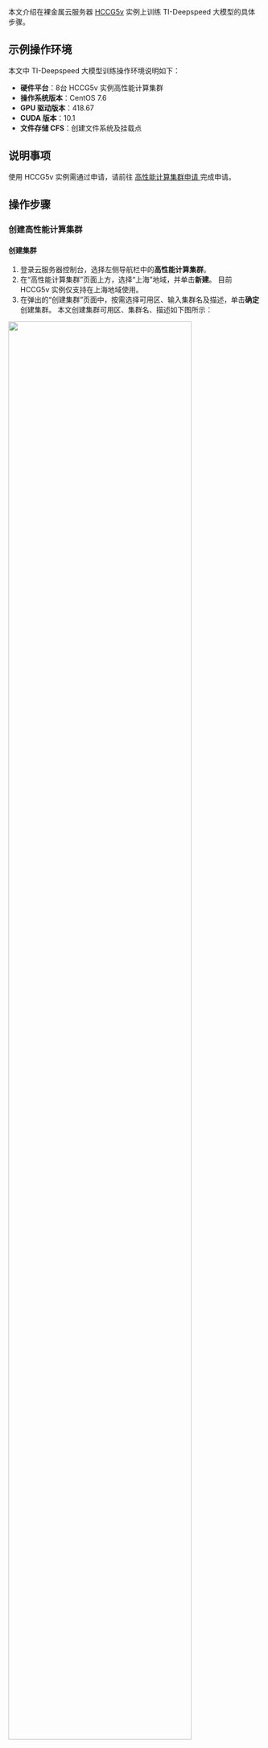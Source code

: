 本文介绍在裸金属云服务器 [HCCG5v](https://cloud.tencent.com/document/product/213/11518#HCCG5v) 实例上训练 TI-Deepspeed 大模型的具体步骤。

## 示例操作环境
本文中 TI-Deepspeed 大模型训练操作环境说明如下：
- **硬件平台**：8台 HCCG5v 实例高性能计算集群
- **操作系统版本**：CentOS 7.6
- **GPU 驱动版本**：418.67
- **CUDA 版本**：10.1
- **文件存储 CFS**：创建文件系统及挂载点

## 说明事项
使用 HCCG5v 实例需通过申请，请前往 [高性能计算集群申请
](https://cloud.tencent.com/apply/p/pzkkscpz7km) 完成申请。

## 操作步骤

### 创建高性能计算集群

#### 创建集群
1. 登录云服务器控制台，选择左侧导航栏中的**高性能计算集群**。
2. 在“高性能计算集群”页面上方，选择“上海”地域，并单击**新建**。
目前 HCCG5v 实例仅支持在上海地域使用。
3. 在弹出的“创建集群”页面中，按需选择可用区、输入集群名及描述，单击**确定**创建集群。
本文创建集群可用区、集群名、描述如下图所示：
<img src="https://main.qcloudimg.com/raw/46684b7a94a1ed52597e8fe142672b85.png" style="width:85%">

#### 创建 HCCG5v 实例
参考 [自定义配置 Linux 云服务器](https://cloud.tencent.com/document/product/213/10517) 进行创建。其中，实例需选择**高性能计算集群** > **GPU型高性能计算实例HCCG5v**。

#### 创建 CFS
<dx-alert infotype="notice" title="">
CFS 需与高性能计算集群在同一可用区。
</dx-alert>

参考 [创建文件系统及挂载点](https://cloud.tencent.com/document/product/582/9132)，创建 CFS 并获取挂载命令。本文以创建名称为 `TI-Deepspeed示例` 的 CFS 为例，获取挂载命令如下图所示：
![](https://main.qcloudimg.com/raw/fed4776912923cbe91b1061041b978a3.png)

#### 挂载 CFS[](id:mountCFS)
1. 参考 [使用标准登录方式登录 Linux 实例（推荐）](https://cloud.tencent.com/document/product/213/5436)，登录实例。
1. 执行以下命令，安装 `nfs-utils`。
```
sudo yum install nfs-utils
```
2. 执行以下命令，创建待挂载目标目录 `/cfs`。
```
mkdir /cfs
```
3. 执行以下命令，将本地目录挂载到 CFS 根目录下。命令中 IP 为示例 IP，请您以 CFS 挂载点信息获取的 IP 为准。
```
sudo mount -t nfs -o vers=4.0,noresvport 10.0.0.7:/ /cfs
```
4. 执行以下命令，创建个人文件夹 `ti-deepspeed-demo`。
由于最佳实践均为多机运行程序，运行 demo 需要存储在不同机器上同一位置，建议将运行 demo 数据集都存储在 cfs 的个人文件夹中。
```
mkdir /cfs/ti-deepspeed-demo
```
更多挂载 CFS 信息，请参考 [在 Linux 客户端上使用 CFS 文件系统](https://cloud.tencent.com/document/product/582/11523)。

### 安装相关依赖

#### 安装 NVIDIA Tesla 驱动
参考 [安装 NVIDIA Tesla 驱动](https://cloud.tencent.com/document/product/560/8048) 进行 NVIDIA GPU V100 显卡驱动安装。安装成功后结果如下图所示：
![](https://main.qcloudimg.com/raw/5cb44de2e3bec646da4684fa3cca3970.png)

#### 安装 CUDA 驱动
参考 [安装 CUDA 驱动](https://cloud.tencent.com/document/product/560/8064) 进行 cuda tookit 安装。其中，cuda 版本建议选择 CUDA Toolkit 10.1 update2，该版本解决了部分 gcc 编译问题。
<dx-alert infotype="notice" title="">
重启实例后需重新挂载 CFS，挂载步骤请参见 [挂载 CFS](#mountCFS)。
</dx-alert>

安装成功后结果如下图所示：
![](https://main.qcloudimg.com/raw/7fae2328ec61b08c3f067e6f21e09463.png)

### 安装 conda 环境
1. 执行以下命令，下载安装脚本。
```
wget -c https://repo.continuum.io/miniconda/Miniconda3-latest-Linux-x86_64.sh
```
2. 执行以下命令，授予脚本权限。
```
chmod 777 Miniconda3-latest-Linux-x86_64.sh
```
3. 执行以下命令，运行脚本，安装 `conda`。
```
bash Miniconda3-latest-Linux-x86_64.sh
```
按照界面提示输入提示信息及 `conda` 安装目录。请将 conda 安装在 `/cfs/ti-deepspeed-demo` 目录下，安装至该目录则仅需安装一次软件依赖，不需要在每个节点上重复安装。
如下图所示，本文以安装至 `/cfs/ti-deepspeed-demo/miniconda3` 目录为例：
![](https://main.qcloudimg.com/raw/6c5aa9b34d009bb9232d5eddb274c710.png)
4. 执行以下命令，配置 `torch1.7` 环境。
```
conda create --name torch1.7 python=3.8
```
在每个节点的 `～/.bashrc` 里面添加如下命令，确保每个节点使用同样的 conda 环境。
```
conda activate torch1.7
```

#### 配置机器免密登录及安装 openmpi
由于百亿/千亿模型最佳实践均为8机64卡训练，按照一般分布式训练要求，机器需要提前做好免密登录，并安装好 openmpi。步骤如下：
1. 执行以下命令，下载 `openmpi` 安装包。
```
wget https://download.open-mpi.org/release/open-mpi/v4.1/openmpi-4.1.1.tar.gz
```
2. 执行以下命令，解压 `openmpi` 安装包。
```
tar -zxvf openmpi-4.1.1.tar.gz
```
3. 依次执行以下命令，安装 `openmpi`。
```
cd openmpi-4.1.1/
```
```
./configure 
```
```
make && sudo make install
```
4. 执行以下命令，验证 openmpi 是否安装成功。
```
which mpicc
```
返回结果如下图所示，则表明已成功安装。
![](https://main.qcloudimg.com/raw/60052e4cd4b3bedd08921b0651ba7202.png)

#### 安装 pytorch 
执行以下命令，安装 `pytorch`。需要安装 pytorch gpu 版本，推荐使用 torch1.7 版本。
```
pip install torch==1.7.1+cu101 torchvision==0.8.2+cu101 torchaudio==0.7.2 -f https://download.pytorch.org/whl/torch_stable.html
```

<dx-alert infotype="explain" title="">
如因网络超时导致 torch 安装失败，建议下载离线包上传到服务器进行安装。
 - 下载地址：`https://download.pytorch.org/whl/torch_stable.html`
 - torch 版本：`cu101/torch-1.7.1%2Bcu101-cp38-cp38-linux_x86_64.whl`
</dx-alert>


#### 安装 apex
百亿/千亿模型通过混合精度加速训练，需安装 `apex`。步骤如下：
1. 执行以下命令，确认 gcc 版本。
```
gcc --version
```
apex 安装需要依赖 gcc 5.0 以上版本，如需升级 gcc，请依次执行以下命令。
```
yum install centos-release-scl -y
```
```
yum install devtoolset-7 -y
```
```
scl enable devtoolset-7 bash
```
```
gcc --version
```
```
source /opt/rh/devtoolset-7/enable
```
2. 依次执行以下命令，下载并安装 `apex`。
```
yum install git -y
```
```
git clone https://github.com/NVIDIA/apex
```
```
cd apex
```
```
pip install -v --disable-pip-version-check --no-cache-dir --global-option="--cpp_ext" --global-option="--cuda_ext" ./
```

#### 安装 ti-deepspeed 框架
依次执行以下命令，通过 whl 包安装 ti-deepspeed 框架，该框架仅支持在腾讯云裸金属机器上使用。
```
wget https://tids-1259675134.cos.ap-nanjing.myqcloud.com/deepspeed-0.3.14%2Bunknown-cp38-cp38-linux_x86_64.whl
```
```
pip install deepspeed-0.3.14+unknown-cp38-cp38-linux_x86_64.whl
```

### 检查依赖环境

完成依赖软件配置步骤后，请查看依赖软件及版本是否符合下表：
<table>
<tr>
<th>依赖软件</th> <th>版本</th>
</tr>
<tr>
<td>cuda toolkit</td> <td>10.1</td>
</tr>
<tr>
<td>openmpi</td> <td>版本不限制</td>
</tr>
<tr>
<td>torch</td> <td>1.7.1+cu101</td>
</tr>
<tr>
<td>apex</td> <td>github master 分支</td>
</tr>
</table>


### 检查运行环境
1. 切换至 python 环境并执行以下命令，检查运行环境是否正常。
```
import deepspeed
```
```
import torch
```
```
import apex 
```
返回结果如下图所示，则表明运行环境正常。
![](https://main.qcloudimg.com/raw/33d79a8e402690c58c4c0a2f5f16fbfa.png)
2. 执行 `ds_report` 命令，返回如下图所示结果，则表明运行环境正常。
![](https://main.qcloudimg.com/raw/bd2cbb9ae9df9f8f10fb4343e870382a.png)


### 下载 demo 数据及脚本
运行百亿/千亿模型最佳实践，需下载以下内容：
<table>
<tr>
<th>下载内容</th><th>COS 存储名称</th>
</tr>
<tr>
<td>ti-ds 框架 whl 包</td>
<td>deepspeed-0.3.14+unknown-cp38-cp38-linux_x86_64.whl</td>
</tr>
<tr>
<td>百亿/千亿模型最佳实践</td>
<td>ti-deepspeed-examples.zip</td>
</tr>
<tr>
<td>百亿模型训练集</td>
<td>webtext.tgz</td>
</tr>
<tr>
<td>千亿模型训练集</td>
<td>100B.tar.gz</td>
</tr>
</table>

1. 依次执行以下命令，将 ti-deepspeed 百亿/千亿最佳实践 demo 下载至已创建的 CFS 中。本文以下载至 `/cfs/ti-deepspeed-demo` 目录为例：
```
cd /cfs/ti-deepspeed-demo
```
```
wget https://tids-1259675134.cos.ap-nanjing.myqcloud.com/ti-deepspeed-examples.zip
```
2. 执行以下命令，解压 demo。
```
unzip ti-deepspeed-examples.zip
```

### 运行 demo 程序

#### 百亿模型实践
1. 依次执行以下命令，下载百亿模型训练集至已创建的 CFS 中。本文以下载至 `/cfs/ti-deepspeed-demo` 目录下为例：
```
cd /cfs/ti-deepspeed-demo
```
```
wget https://tids-1259675134.cos.ap-nanjing.myqcloud.com/webtext.tgz
```
2. 执行以下命令，解压百亿模型训练集。
```
tar xvf webtext.tgz
```
3. 执行以下命令，进入 demo 目录。
```
cd ti-deepspeed-examples/Megatron-LM
```
4. 根据实际情况修改启动脚本 `scripts/multirun-10B.sh`，启动脚本介绍如下图所示：
![](https://main.qcloudimg.com/raw/ce7b3622dca485a8115f90e8fdf1c1a3.png)
 1. 8台机器的内网 IP 地址，可前往 [实例](https://console.cloud.tencent.com/cvm/index) 列表页面获取。
 2. 创建日志文件夹 `logs`。
 3. launch job 的 IP 信息。
 4. torch ddp 连接的端口信息，需确保该端口未被占用。
 5. 运行目录。
 6. 表示依次 ssh 到各个节点，启动 ddp。
5. 执行以下命令，启动脚本。
```
sh scripts/multirun-10B.sh
```
启动脚本在每台机器节点上运行实际训练脚本。脚本位置为 `scripts/ds_pretrain_10Bgpt2_distributed.sh`。内容如下：
```
#数据集位置,从cos上拉取获得
DATA_PATH=/cfs/ti-deepspeed-demo/webtext/data.json
#模型输出
CHECKPOINT_PATH=./output

DISTRIBUTED_ARGS="--nproc_per_node $GPUS_PER_NODE --nnodes $NNODES --node_rank $NODE_RANK --master_addr $MASTER_ADDR --master_port $MASTER_PORT"
#超参数设置
python -m torch.distributed.launch $DISTRIBUTED_ARGS \
            pretrain_gpt2.py \
            --deepspeed \
            --deepspeed_config ./scripts/debug-10B.json \
            --model-parallel-size 1 \
            --num-layers 50 \
            --hidden-size 4096 \
            --num-attention-heads 32 \
            --batch-size 6 \
            --seq-length 1024 \
            --max-position-embeddings 1024 \
            --train-iters 500000 \
            --save $CHECKPOINT_PATH \
            --train-data $DATA_PATH \
            --lazy-loader \
            --tokenizer-type GPT2BPETokenizer \
            --split 949,50,1 \
            --distributed-backend nccl \
            --lr 0.00015 \
            --lr-decay-style cosine \
            --weight-decay 1e-2 \
            --clip-grad 1.0 \
            --warmup .01 \
            --checkpoint-activations \
            --log-interval 1 \
            --save-interval 10000 \
            --eval-interval 1000 \
            --eval-iters 10 \
            --fp16
```
5. 根据实际情况修改暂停脚本 `scripts/all-kill.sh`，并根据实际需要执行。
```
sh scripts/all-kill.sh
```
训练日志如下：
![](https://main.qcloudimg.com/raw/57037e008ec738df677bd69edf400a7a.png)


#### 千亿模型实践
1. 依次执行以下命令，下载千亿模型训练集至已创建的 CFS 中。本文以下载至 `/cfs/ti-deepspeed-demo/datasets` 目录下为例：
```
mkdir /cfs/ti-deepspeed-demo/datasets
```
```
wget https://tids-1259675134.cos.ap-nanjing.myqcloud.com/100B.tar.gz
```
2. 执行以下命令，解压迁移模型训练集。
```
tar xvf 100B.tar.gz
```
3. 执行以下命令，进入 demo 目录。
```
cd ti-deepspeed-examples/Megatron-LM-v1.1.5-ZeRO3
```
4. 根据实际情况修改启动脚本 `scripts/multirun100Boffload.sh`，启动脚本介绍如下图所示：
![](https://main.qcloudimg.com/raw/7a731888da14f58ce263c7a33f803096.png)
 1. 8台机器的内网 IP 地址，可前往 [实例](https://console.cloud.tencent.com/cvm/index) 列表页面获取。
 2. 创建日志文件夹 `logs`。
 3. launch job 的 IP 信息。
 4. torch ddp 连接的端口信息，需确保该端口未被占用。
 5. 运行目录。
 6. 表示依次 ssh 到各个节点，启动 ddp。
5. 执行以下命令，启动脚本。
```
sh scripts/multirun100Boffload.sh  
```
启动脚本在每台机器节点上运行实际训练脚本。脚本位置为 `scripts/ds_pretrain_100Bgpt2_distributed.sh`。内容如下：
```
#! /bin/bash

# Runs the "345M" parameter model

GPUS_PER_NODE=8
MASTER_ADDR=${1:-localhost}
MASTER_PORT=${2:-6000}
NNODES=${3:-1}
NODE_RANK=${4:-0}
WORLD_SIZE=$(($GPUS_PER_NODE*$NNODES))

#数据集位置,从cos上拉取获得
DATA_PATH=/cfs/ti-deepspeed-demo/datasets/db_text_document
VOCAB_PATH=./gpt2-vocab.json
MERGE_PATH=./gpt2-merges.txt
CHECKPOINT_PATH=./output

DISTRIBUTED_ARGS="--nproc_per_node $GPUS_PER_NODE --nnodes $NNODES --node_rank $NODE_RANK --master_addr $MASTER_ADDR --master_port $MASTER_PORT"

python -m torch.distributed.launch $DISTRIBUTED_ARGS \
            pretrain_gpt2.py \
            --deepspeed \
            --deepspeed_config ./scripts/100B.json \
            --model-parallel-size 8 \
            --num-layers 480 \
            --hidden-size 4096 \
            --num-attention-heads 32 \
            --batch-size 6 \
            --seq-length 1024 \
            --max-position-embeddings 1024 \
            --train-iters 500000 \
            --save $CHECKPOINT_PATH \
            --data-path $DATA_PATH \
            --vocab-file $VOCAB_PATH \
            --merge-file $MERGE_PATH \
            --tokenizer-type GPT2BPETokenizer \
            --split 949,50,1 \
            --distributed-backend nccl \
            --lr 0.00015 \
            --lr-decay-style cosine \
            --weight-decay 1e-2 \
            --clip-grad 1.0 \
            --warmup .01 \
            --log-interval 1 \
            --save-interval 10000 \
            --eval-interval 1000 \
            --eval-iters 10 \
            --fp16 \
            --cpu-optimizer \
            --checkpoint-activations 

set +x
```
5. 查看 `./logs` 文件夹下日志输出。 
